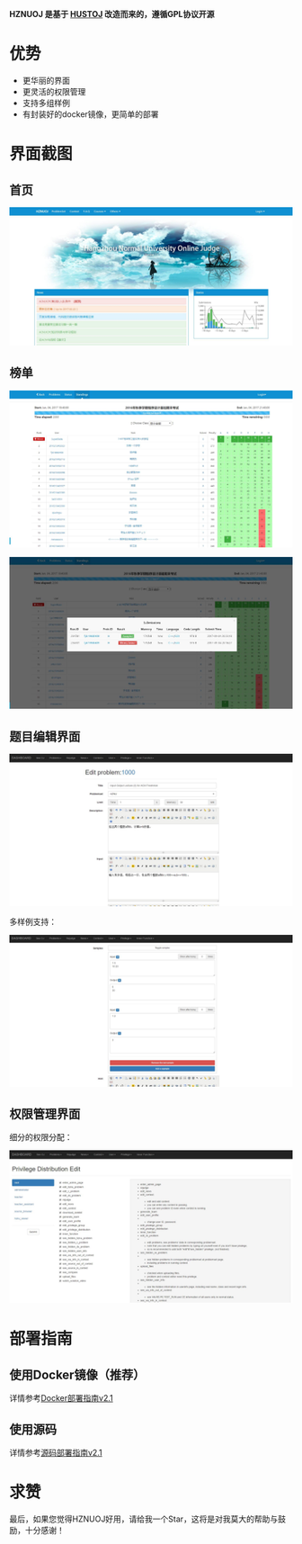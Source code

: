 **HZNUOJ 是基于 [HUSTOJ](https://github.com/zhblue/hustoj) 改造而来的，遵循GPL协议开源**

# 优势

* 更华丽的界面
* 更灵活的权限管理
* 支持多组样例
* 有封装好的docker镜像，更简单的部署


# 界面截图

## 首页

![index](images/index.jpg)

## 榜单

![board](images/board.jpg)

![board2](images/board2.jpg)

## 题目编辑界面

![problem-edit](images/problem-edit.jpg)

多样例支持：

![problem-edit](images/problem-edit2.jpg)

## 权限管理界面

细分的权限分配：

![privilege](images/privilege.jpg)

# 部署指南

## 使用Docker镜像（推荐）

详情参考[Docker部署指南v2.1](wiki/docker-deployment-v2.1.md)

## 使用源码

详情参考[源码部署指南v2.1](wiki/source-deployment-v2.1.md)

# 求赞

最后，如果您觉得HZNUOJ好用，请给我一个Star，这将是对我莫大的帮助与鼓励，十分感谢！
